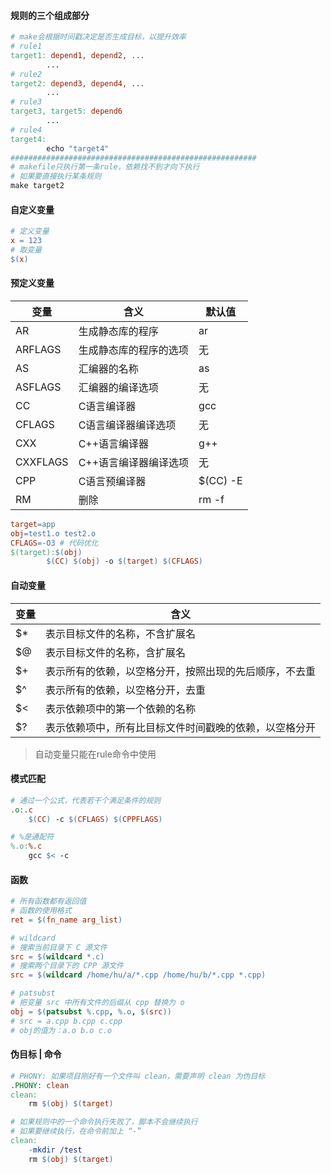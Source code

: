 #### 规则的三个组成部分

```MakeFile
# make会根据时间戳决定是否生成目标，以提升效率
# rule1
target1: depend1, depend2, ...
		...
# rule2
target2: depend3, depend4, ...
		...
# rule3
target3, target5: depend6
		...
# rule4
target4:
        echo "target4"
#######################################################
# makefile只执行第一条rule，依赖找不到才向下执行
# 如果要直接执行某条规则
make target2
```

#### 自定义变量

```MakeFile
# 定义变量
x = 123
# 取变量
$(x)
```

#### 预定义变量

| 变量       | 含义           | 默认值      |
| -------- | ------------ | -------- |
| AR       | 生成静态库的程序     | ar       |
| ARFLAGS  | 生成静态库的程序的选项  | 无        |
| AS       | 汇编器的名称       | as       |
| ASFLAGS  | 汇编器的编译选项     | 无        |
| CC       | C语言编译器       | gcc      |
| CFLAGS   | C语言编译器编译选项   | 无        |
| CXX      | C++语言编译器     | g++      |
| CXXFLAGS | C++语言编译器编译选项 | 无        |
| CPP      | C语言预编译器      | $(CC) -E |
| RM       | 删除           | rm -f    |

```MakeFile
target=app
obj=test1.o test2.o
CFLAGS=-O3 # 代码优化
$(target):$(obj)
		$(CC) $(obj) -o $(target) $(CFLAGS)
```

#### 自动变量

| 变量  | 含义                          |
| --- | --------------------------- |
| $*  | 表示目标文件的名称，不含扩展名             |
| $@  | 表示目标文件的名称，含扩展名              |
| $+  | 表示所有的依赖，以空格分开，按照出现的先后顺序，不去重 |
| $^  | 表示所有的依赖，以空格分开，去重            |
| $<  | 表示依赖项中的第一个依赖的名称             |
| $?  | 表示依赖项中，所有比目标文件时间戳晚的依赖，以空格分开 |

> 自动变量只能在rule命令中使用

#### 模式匹配

```MakeFile
# 通过一个公式，代表若干个满足条件的规则
.o:.c
	$(CC) -c $(CFLAGS) $(CPPFLAGS)

# %是通配符
%.o:%.c
	gcc $< -c
```

#### 函数

```MakeFile
# 所有函数都有返回值
# 函数的使用格式
ret = $(fn_name arg_list)

# wildcard
# 搜索当前目录下 C 源文件
src = $(wildcard *.c)
# 搜索两个目录下的 CPP 源文件
src = $(wildcard /home/hu/a/*.cpp /home/hu/b/*.cpp *.cpp)

# patsubst
# 把变量 src 中所有文件的后缀从 cpp 替换为 o
obj = $(patsubst %.cpp, %.o, $(src))
# src = a.cpp b.cpp c.cpp
# obj的值为：a.o b.o c.o
```

#### 伪目标 | 命令

```MakeFile
# PHONY: 如果项目刚好有一个文件叫 clean，需要声明 clean 为伪目标
.PHONY: clean
clean:
	rm $(obj) $(target)

# 如果规则中的一个命令执行失败了，脚本不会继续执行
# 如果要继续执行，在命令前加上 “-”
clean:
	-mkdir /test
	rm $(obj) $(target)
```
